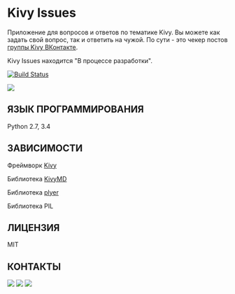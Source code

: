 Kivy Issues
===========

Приложение для вопросов и ответов по тематике Kivy. Вы можете как задать 
свой вопрос, так и ответить на чужой. По сути - это чекер постов [группы Kivy 
ВКонтакте](https://m.vk.com/kivy_ru).

Kivy Issues находится "В процессе разработки".

[![Build Status](https://travis-ci.org/HeaTTheatR/KivyIssues.svg?branch=master)](https://travis-ci.org/HeaTTheatR/KivyIssues)

<img src="https://raw.githubusercontent.com/HeaTTheatR/KivyIssues/master/data/images/screenshoots/previous_new.png" 
align="center"/>

ЯЗЫК ПРОГРАММИРОВАНИЯ
---------------------
Python 2.7, 3.4

ЗАВИСИМОСТИ
-----------
Фреймворк [Kivy](http://kivy.org)

Библиотека [KivyMD](https://gitlab.com/kivymd/KivyMD)

Библиотека [plyer](https://github.com/kivy/plyer)

Библиотека PIL

ЛИЦЕНЗИЯ
--------
MIT

КОНТАКТЫ
--------

<a href="https://vk.com/kivy_ru"><img src="https://raw.githubusercontent.com/HeaTTheatR/KivyIssues/master/data/images/kivy_ru.png"></a> <a href="https://habrahabr.ru/users/heattheatr/topics/"><img src="https://raw.githubusercontent.com/HeaTTheatR/KivyIssues/master/data/images/kivy_on_habr.png"></a> <a href="gorodage@gmail.com"><img src="https://raw.githubusercontent.com/HeaTTheatR/KivyIssues/master/data/images/gmail_new.png"></a>
